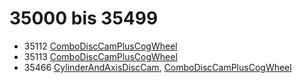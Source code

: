 # 35000 bis 35499
- 35112 [ComboDiscCamPlusCogWheel](Elements/ComboDiscCamPlusCogWheel.md)
- 35113 [ComboDiscCamPlusCogWheel](Elements/ComboDiscCamPlusCogWheel.md)
- 35466 [CylinderAndAxisDiscCam](Elements/CylinderAndAxisDiscCam.md), [ComboDiscCamPlusCogWheel](Elements/ComboDiscCamPlusCogWheel.md)
